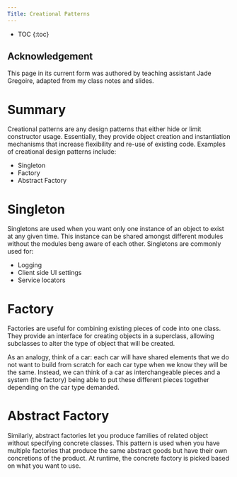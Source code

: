 ```yaml
---
Title: Creational Patterns
---
```


* TOC
{:toc}

## Acknowledgement

This page in its current form was authored by teaching assistant Jade Gregoire, adapted from my class notes and slides.

# Summary
Creational patterns are any design patterns that either hide or limit constructor usage. Essentially, they provide object creation and instantiation mechanisms that increase flexibility and re-use of existing code. Examples of creational design patterns include:
* Singleton
* Factory
* Abstract Factory

# Singleton
Singletons are used when you want only one instance of an object to exist at any given time. This instance can be shared amongst different modules without the modules beng aware of each other. Singletons are commonly used for: 
* Logging
* Client side UI settings
* Service locators

# Factory 
Factories are useful for combining existing pieces of code into one class. They provide an interface for creating objects in a superclass, allowing subclasses to alter the type of object that will be created.

As an analogy, think of a car: each car will have shared elements that we do not want to build from scratch for each car type when we know they will be the same. Instead, we can think of a car as interchangeable pieces and a system (the factory) being able to put these different pieces together depending on the car type demanded. 

# Abstract Factory 
Similarly, abstract factories let you produce families of related object without specifying concrete classes. This pattern is used when you have multiple factories that produce the same abstract goods but have their own concretions of the product. At runtime, the concrete factory is picked based on what you want to use.
